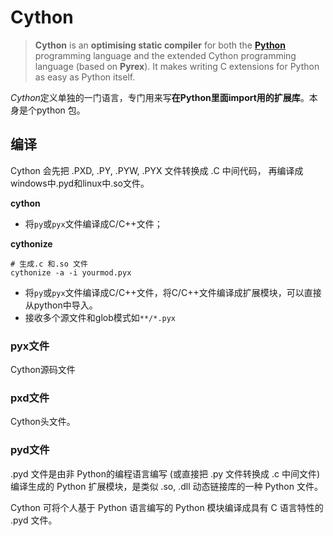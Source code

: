# Cython

> **Cython** is an **optimising static compiler** for both the **[Python](http://www.python.org/about/)** programming language and the extended Cython programming language (based on **Pyrex**). It makes writing C extensions for Python as easy as Python itself.

*Cython*定义单独的一门语言，专门用来写**在Python里面import用的扩展库**。本身是个python 包。

## 编译

Cython 会先把 .PXD,    .PY,   .PYW,  .PYX 文件转换成 .C 中间代码， 再编译成 windows中.pyd和linux中.so文件。

**cython**

- 将`py`或`pyx`文件编译成C/C++文件；

**cythonize**

```shell
# 生成.c 和.so 文件
cythonize -a -i yourmod.pyx
```

- 将`py`或`pyx`文件编译成C/C++文件，将C/C++文件编译成扩展模块，可以直接从python中导入。
- 接收多个源文件和glob模式如`**/*.pyx`

### pyx文件

Cython源码文件

### pxd文件

Cython头文件。

### pyd文件

.pyd 文件是由非 Python的编程语言编写 (或直接把 .py 文件转换成 .c 中间文件) 编译生成的 Python 扩展模块，是类似 .so, .dll 动态链接库的一种 Python 文件。

Cython 可将个人基于 Python 语言编写的 Python 模块编译成具有 C 语言特性的 .pyd 文件。



## 

